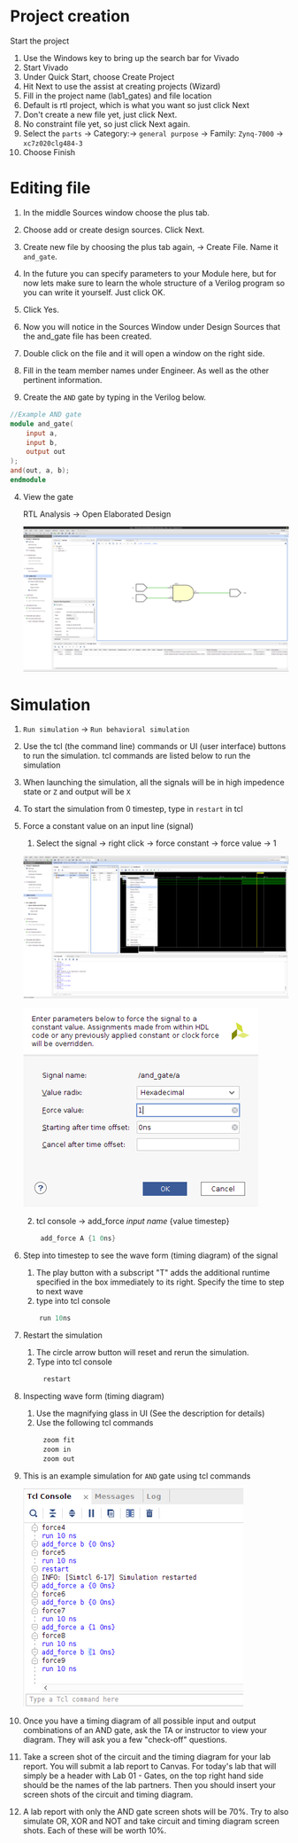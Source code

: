 
# Project creation
Start the project
1. Use the Windows key to bring up the search bar for Vivado
2. Start Vivado
3. Under Quick Start, choose Create Project
4. Hit Next to use the assist at creating projects (Wizard)
5. Fill in the project name (lab1_gates) and file location
6. Default is rtl project, which is what you want so just click Next
7. Don't create a new file yet, just click Next.
8. No constraint file yet, so just click Next again.
9. Select the `parts` -> Category:-> `general purpose` -> Family: `Zynq-7000` -> `xc7z020clg484-3`
10. Choose Finish

# Editing file
1. In the middle Sources window choose the plus tab.
2. Choose add or create design sources. Click Next.
4. Create new file by choosing the plus tab again, -> Create File. Name it `and_gate`.
5. In the future you can specify parameters to your Module here, but for now lets make sure 
   to learn the whole structure of a Verilog program so you can write it yourself. Just click OK.
6. Click Yes.
7. Now you will notice in the Sources Window under Design Sources that the and_gate file has been created.
8. Double click on the file and it will open a window on the right side.
9. Fill in the team member names under Engineer. As well as the other pertinent information.
    
3. Create the `AND`  gate by typing in the Verilog below.

<!--    ## Format -->
 <!--    *gate*(*output*, *input1*, *input2*) -->

```verilog
//Example AND gate
module and_gate(
    input a, 
    input b, 
    output out
);
and(out, a, b);
endmodule
```

4. View the gate 

    RTL Analysis -> Open Elaborated Design 

    ![And gate](and_gate_logic.png)
# Simulation
1. `Run simulation` -> `Run behavioral simulation`
2. Use the tcl (the command line) commands or UI (user interface) buttons to run the simulation. tcl commands are listed below to run the simulation
3. When launching the simulation, all the signals will be in high impedence state or `Z` and output will be `X`
4. To start the simulation from 0 timestep, type in `restart` in tcl
5. Force a constant value on an input line (signal)

    1) Select the signal -> right click -> force constant -> force value -> 1
   
   ![force constant](rightclick_force_constant.png)

   ![right click](rightclick_input_constant.png)

    2) tcl console -> add_force *input name* {value timestep}
        
       ``` verilog 
        add_force A {1 0ns} 
        ```
6. Step into timestep to see the wave form (timing diagram) of the signal
   
   1) The play button with a subscript "T" adds the additional runtime specified in the box immediately to its right. Specify the time to step to next wave
   2) type into tcl console
    ```verilog
        run 10ns
    ```

7. Restart the simulation 
   1) The circle arrow  button will reset and rerun the simulation.
   2) Type into tcl console
   ```verilog 
        restart
   ```

8. Inspecting wave form (timing diagram)
   1) Use the magnifying glass in UI (See the description for details)
   2) Use the following tcl commands
   ```verilog
        zoom fit 
        zoom in
        zoom out
   ```
9. This is an example simulation for `AND` gate using tcl commands
    
    ![simulation](tcl_console.png)
    
10. Once you have a timing diagram of all possible input and output combinations of an AND gate, ask the TA or instructor to view your diagram. They will ask you a few "check-off" questions. 
11. Take a screen shot of the circuit and the timing diagram for your lab report. You will submit a lab report to Canvas. For today's lab that will simply be a header with Lab 01 - Gates, on the top right hand side should be the names of the lab partners. Then you should insert your screen shots of the circuit and timing diagram.
12. A lab report with only the AND gate screen shots will be 70%. Try to also simulate OR, XOR and NOT and take circuit and timing diagram screen shots. Each of these will be worth 10%.
